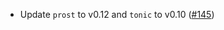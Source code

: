 - Update `prost` to v0.12 and `tonic` to v0.10
  ([\#145](https://github.com/cosmos/ibc-proto-rs/issues/145))